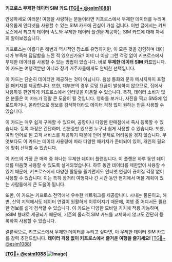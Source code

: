 **키프로스 무제한 데이터 SIM 카드 [[TG💪+ @esim1088](https://t.me/s/esim1088)]**

안녕하세요 여러분! 여행을 사랑하는 분들이라면 키프로스에서 무제한 데이터를 누리며 자유롭게 인터넷을 사용할 수 있는 SIM 카드에 관심이 가실 겁니다. 이번 글에서는 키프로스에서 최고의 데이터 속도와 무제한 데이터 플랜을 제공하는 SIM 카드에 대해 자세히 알아보겠습니다.

키프로스는 아름다운 해변과 역사적인 장소로 유명하지만, 이 모든 것을 경험하며 데이터가 부족해 답답함을 느낀 적 있으신가요? 이제 더 이상 그런 걱정 없이 키프로스에서 무제한 데이터를 사용할 수 있는 방법이 있습니다. 바로 **무제한 데이터 SIM 카드**입니다. 이 카드는 여행객뿐만 아니라 장기 거주자들에게도 완벽한 선택입니다.

이 카드는 단순히 데이터만 제공하는 것이 아닙니다. 음성 통화와 문자 메시지까지 포함된 패키지를 제공합니다. 또한, 대부분의 경우 로밍 요금이 발생하지 않으므로, 집에서 사용하듯 편안하게 키프로스에서 인터넷을 이용할 수 있습니다. 특히, 데이터 소비가 많은 분들은 이 카드가 정말 큰 도움이 될 것입니다. 영화를 보거나, 사진을 찍고 SNS에 업로드하거나, 온라인으로 정보를 검색하더라도 데이터 걱정 없이 원하는 만큼 사용할 수 있습니다.

이 카드는 매우 쉽게 구매할 수 있으며, 공항이나 다양한 판매점에서 즉시 등록할 수 있습니다. 등록 과정은 간단하며, 신분증만 있으면 누구나 쉽게 사용할 수 있습니다. 또한, 여러 언어로 된 고객 서비스를 제공하기 때문에 언어 문제로 어려움을 겪지 않습니다. 무엇보다도 이 카드는 데이터 사용량에 따라 다양한 패키지가 준비되어 있어, 개인의 필요에 맞춰 선택할 수 있습니다.

이 카드의 가장 큰 매력 중 하나는 무제한 데이터 플랜입니다. 이 플랜은 하루 동안 데이터를 마음껏 사용할 수 있도록 설계되었습니다. 하루 동안 데이터를 제한없이 사용할 수 있기 때문에, 키프로스에서 다양한 활동을 즐기면서도 인터넷 연결이 끊어질 걱정 없이 사용할 수 있습니다. 이는 특히 장거리 여행자나 긴 시간 동안 현지에서 머물 계획이 있는 사람들에게 큰 도움이 됩니다.

또한, 이 카드는 키프로스 전역에서 우수한 네트워크를 제공합니다. 시내는 물론이고, 해변, 산악 지역에서도 데이터 연결이 원활하게 이루어지기 때문에, 여행 중 어디서든 필요한 정보를 쉽게 검색할 수 있습니다. 이 카드는 다양한 모바일 기기에 적용 가능하며, eSIM 형태로 제공되기 때문에, 기존의 물리적 SIM 카드를 교체하지 않고도 간단히 등록하여 사용할 수 있습니다.

결론적으로, 키프로스에서 무제한 데이터를 누리고 싶다면, 이 무제한 데이터 SIM 카드를 강력 추천드립니다. **데이터 걱정 없이 키프로스에서 즐거운 여행을 즐기세요!** [[TG💪+ @esim1088](https://t.me/s/esim1088)]

**[[TG💪+ @esim1088](https://t.me/s/esim1088) ![Image](https://i.postimg.cc/Y0z9fWf4/image.png)]**